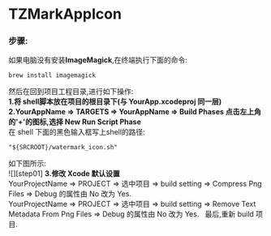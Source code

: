# TZMarkAppIcon
### 步骤:
如果电脑没有安装**ImageMagick**,在终端执行下面的命令:
```
brew install imagemagick
```
然后在回到项目工程目录,进行如下操作:  
__1.将 shell脚本放在项目的根目录下(与 YourApp.xcodeproj 同一层)__  
__2.YourAppName => TARGETS => YourAppName => Build Phases 点击左上角的'+'的图标,选择 New Run Script Phase__  
在 shell 下面的黑色输入框写上shell的路径:
```
"${SRCROOT}/watermark_icon.sh"
```
如下图所示:  
![][step01]
__3.修改 Xcode 默认设置__  
YourProjectName => PROJECT => 选中项目 => build setting => Compress Png Files => Debug 的属性由 No 改为 Yes.  
YourProjectName => PROJECT => 选中项目 => build setting => Remove Text Metadata From Png Files => Debug 的属性由 No 改为 Yes.  
最后,重新 build 项目.

